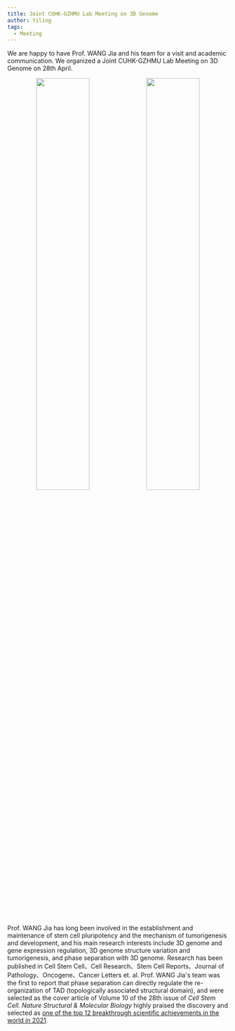```yaml
---
title: Joint CUHK-GZHMU Lab Meeting on 3D Genome
author: Yiling
tags: 
  - Meeting
---
```


We are happy to have Prof. WANG Jia and his team for a visit and academic communication. We organized a Joint CUHK-GZHMU Lab Meeting on 3D Genome on 28th April. 


<p align="center" width="95%">
    <img width="49%" src="images/news.img/0428-3DMeeting-groupPhoto.png">
    <img width="49%" src="images/news.img/0428-3DMeeting.png">
</p>


Prof. WANG Jia has long been involved in the establishment and maintenance of stem cell pluripotency and the mechanism of tumorigenesis and development, and his main research interests include 3D genome and gene expression regulation, 3D genome structure variation and tumorigenesis, and phase separation with 3D genome. Research has been published in Cell Stem Cell、Cell Research、Stem Cell Reports、Journal of Pathology、Oncogene、Cancer Letters et. al. Prof. WANG Jia's team was the first to report that phase separation can directly regulate the re-organization of TAD (topologically associated structural domain), and were selected as the cover article of Volume 10 of the 28th issue of _Cell Stem Cell_. _Nature Structural & Molecular Biology_ highly praised the discovery and selected as [one of the top 12 breakthrough scientific achievements in the world in 2021](https://www.nature.com/nsmb/articles?type=research-highlight&year=2021).

